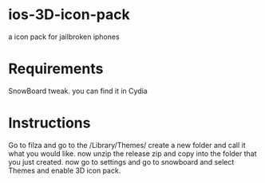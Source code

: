 # ios-3D-icon-pack
a icon pack for jailbroken iphones

# Requirements
SnowBoard tweak. you can find it in Cydia
# Instructions
Go to filza and go to the /Library/Themes/
create a new folder and call it what you would like.
now unzip the release zip and copy into the folder that you just created.
now go to settings and go to snowboard and select Themes and enable 3D icon pack.
